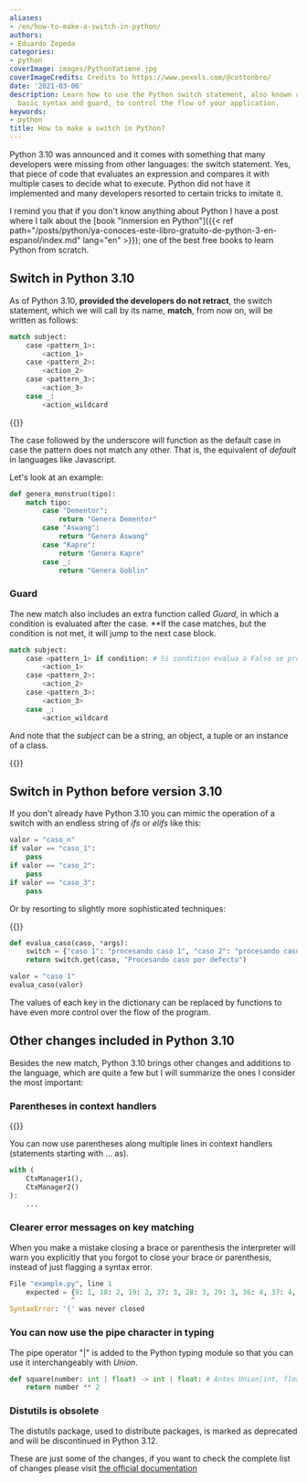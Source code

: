 ```yaml
---
aliases:
- /en/how-to-make-a-switch-in-python/
authors:
- Eduardo Zepeda
categories:
- python
coverImage: images/PythonYatiene.jpg
coverImageCredits: Credits to https://www.pexels.com/@cottonbro/
date: '2021-03-06'
description: Learn how to use the Python switch statement, also known as match, its
  basic syntax and guard, to control the flow of your application.
keywords:
- python
title: How to make a switch in Python?
---
```


Python 3.10 was announced and it comes with something that many developers were missing from other languages: the switch statement. Yes, that piece of code that evaluates an expression and compares it with multiple cases to decide what to execute. Python did not have it implemented and many developers resorted to certain tricks to imitate it.

I remind you that if you don't know anything about Python I have a post where I talk about the [book "Inmersion en Python"]({{< ref path="/posts/python/ya-conoces-este-libro-gratuito-de-python-3-en-espanol/index.md" lang="en" >}}); one of the best free books to learn Python from scratch.

## Switch in Python 3.10

As of Python 3.10, **provided the developers do not retract**, the switch statement, which we will call by its name, **match**, from now on, will be written as follows:

```python
match subject:
    case <pattern_1>:
        <action_1>
    case <pattern_2>:
        <action_2>
    case <pattern_3>:
        <action_3>
    case _:
        <action_wildcard
```

{{<ad0>}}

The case followed by the underscore will function as the default case in case the pattern does not match any other. That is, the equivalent of _default_ in languages like Javascript.

Let's look at an example:

```python
def genera_monstruo(tipo):
    match tipo:
        case "Dementor":
            return "Genera Dementor"
        case "Aswang":
            return "Genera Aswang"
        case "Kapre":
            return "Genera Kapre"
        case _:
            return "Genera Goblin"
```

### Guard

The new match also includes an extra function called _Guard_, in which a condition is evaluated after the case. **If the case matches, but the condition is not met, it will jump to the next case block.

```python
match subject:
    case <pattern_1> if condition: # Si condition evalua a False se procederá al siguiente case
        <action_1>
    case <pattern_2>:
        <action_2>
    case <pattern_3>:
        <action_3>
    case _:
        <action_wildcard
```

And note that the _subject_ can be a string, an object, a tuple or an instance of a class.

{{<ad1>}}

## Switch in Python before version 3.10

If you don't already have Python 3.10 you can mimic the operation of a switch with an endless string of _ifs_ or _elifs_ like this:

```python
valor = "caso_n"
if valor == "caso_1":
    pass
if valor == "caso_2":
    pass
if valor == "caso_3":
    pass
```

Or by resorting to slightly more sophisticated techniques:

{{<ad2>}}

```python
def evalua_caso(caso, *args):
    switch = {"caso 1": "procesando caso 1", "caso 2": "procesando caso 2", "caso 3": "procesando caso 3"}
    return switch.get(caso, "Procesando caso por defecto")

valor = "caso 1"
evalua_caso(valor)
```

The values of each key in the dictionary can be replaced by functions to have even more control over the flow of the program.

## Other changes included in Python 3.10

Besides the new match, Python 3.10 brings other changes and additions to the language, which are quite a few but I will summarize the ones I consider the most important:

### Parentheses in context handlers

{{<ad3>}}

You can now use parentheses along multiple lines in context handlers (statements starting with ... as).

```python
with (
    CtxManager1(),
    CtxManager2()
):
    ...
```

### Clearer error messages on key matching

When you make a mistake closing a brace or parenthesis the interpreter will warn you explicitly that you forgot to close your brace or parenthesis, instead of just flagging a syntax error.

```python
File "example.py", line 1
    expected = {9: 1, 18: 2, 19: 2, 27: 3, 28: 3, 29: 3, 36: 4, 37: 4,
               ^
SyntaxError: '{' was never closed
```

### You can now use the pipe character in typing

The pipe operator "|" is added to the Python typing module so that you can use it interchangeably with _Union_.

```python
def square(number: int | float) -> int | float: # Antes Union[int, float]
    return number ** 2
```

### Distutils is obsolete

The distutils package, used to distribute packages, is marked as deprecated and will be discontinued in Python 3.12.

These are just some of the changes, if you want to check the complete list of changes please visit [the official documentation](https://docs.python.org/3.10/whatsnew/3.10.html)